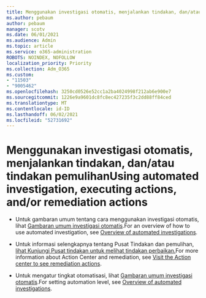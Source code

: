 ```yaml
---
title: Menggunakan investigasi otomatis, menjalankan tindakan, dan/atau tindakan pemulihan
ms.author: pebaum
author: pebaum
manager: scotv
ms.date: 06/01/2021
ms.audience: Admin
ms.topic: article
ms.service: o365-administration
ROBOTS: NOINDEX, NOFOLLOW
localization_priority: Priority
ms.collection: Adm_O365
ms.custom:
- "11503"
- "9005462"
ms.openlocfilehash: 3250cd0526e52cc1a2ba4024998f212ab6e900e7
ms.sourcegitcommit: 1226e9a9601dc8fc8ec427235f3c2dd88ff84ced
ms.translationtype: MT
ms.contentlocale: id-ID
ms.lasthandoff: 06/02/2021
ms.locfileid: "52731692"
---
```

# <a name="using-automated-investigation-executing-actions-andor-remediation-actions"></a><span data-ttu-id="9baac-102">Menggunakan investigasi otomatis, menjalankan tindakan, dan/atau tindakan pemulihan</span><span class="sxs-lookup"><span data-stu-id="9baac-102">Using automated investigation, executing actions, and/or remediation actions</span></span>

- <span data-ttu-id="9baac-103">Untuk gambaran umum tentang cara menggunakan investigasi otomatis, lihat [Gambaran umum investigasi otomatis](/microsoft-365/security/defender-endpoint/automated-investigations).</span><span class="sxs-lookup"><span data-stu-id="9baac-103">For an overview of how to use automated investigation, see [Overview of automated investigations](/microsoft-365/security/defender-endpoint/automated-investigations).</span></span>

- <span data-ttu-id="9baac-104">Untuk informasi selengkapnya tentang Pusat Tindakan dan pemulihan, [lihat Kunjungi Pusat tindakan untuk melihat tindakan perbaikan.](/security/defender-endpoint/auto-investigation-action-center)</span><span class="sxs-lookup"><span data-stu-id="9baac-104">For more information about Action Center and remediation, see [Visit the Action center to see remediation actions](/security/defender-endpoint/auto-investigation-action-center).</span></span>

- <span data-ttu-id="9baac-105">Untuk mengatur tingkat otomatisasi, lihat [Gambaran umum investigasi otomatis](/microsoft-365/security/defender-endpoint/automated-investigations).</span><span class="sxs-lookup"><span data-stu-id="9baac-105">For setting automation level, see [Overview of automated investigations](/microsoft-365/security/defender-endpoint/automated-investigations).</span></span>